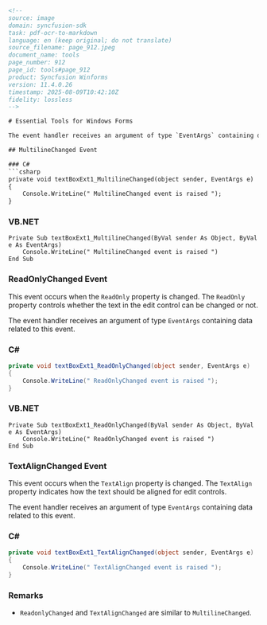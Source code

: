 ```html
<!-- 
source: image
domain: syncfusion-sdk
task: pdf-ocr-to-markdown
language: en (keep original; do not translate)
source_filename: page_912.jpeg
document_name: tools
page_number: 912
page_id: tools#page_912
product: Syncfusion Winforms
version: 11.4.0.26
timestamp: 2025-08-09T10:42:10Z
fidelity: lossless
-->

# Essential Tools for Windows Forms

The event handler receives an argument of type `EventArgs` containing data related to this event.

## MultilineChanged Event

### C#
```csharp
private void textBoxExt1_MultilineChanged(object sender, EventArgs e)
{
    Console.WriteLine(" MultilineChanged event is raised ");
}
```

### VB.NET
```vbnet
Private Sub textBoxExt1_MultilineChanged(ByVal sender As Object, ByVal e As EventArgs)
    Console.WriteLine(" MultilineChanged event is raised ")
End Sub
```

### ReadOnlyChanged Event

This event occurs when the `ReadOnly` property is changed. The `ReadOnly` property controls whether the text in the edit control can be changed or not.

The event handler receives an argument of type `EventArgs` containing data related to this event.

### C#
```csharp
private void textBoxExt1_ReadOnlyChanged(object sender, EventArgs e)
{
    Console.WriteLine(" ReadOnlyChanged event is raised ");
}
```

### VB.NET
```vbnet
Private Sub textBoxExt1_ReadOnlyChanged(ByVal sender As Object, ByVal e As EventArgs)
    Console.WriteLine(" ReadOnlyChanged event is raised ")
End Sub
```

### TextAlignChanged Event

This event occurs when the `TextAlign` property is changed. The `TextAlign` property indicates how the text should be aligned for edit controls.

The event handler receives an argument of type `EventArgs` containing data related to this event.

### C#
```csharp
private void textBoxExt1_TextAlignChanged(object sender, EventArgs e)
{
    Console.WriteLine(" TextAlignChanged event is raised ");
}
```

### Remarks
- `ReadonlyChanged` and `TextAlignChanged` are similar to `MultilineChanged`.

<!-- tags: [Syncfusion Winforms, Event Handling, EventArgs, ReadOnly, TextAlign, Multiline] keywords: [args, event handler, multiline, readonly, text alignment] -->
```